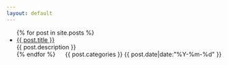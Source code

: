 ```yaml
---
layout: default
---
```


<body>
  <div class="index-wrapper">
    <div class="index-content">
      <ul class="artical-list">
        {% for post in site.posts %}
          <li>
            <a href="{{site.url}}{{ post.url }}" class="title">{{ post.title }}</a>
            <div class="title-desc">{{ post.description }}</div>
            <div class="title-desc" style="float:right;">{{ post.categories }}  {{ post.date|date:"%Y-%m-%d" }}</div>
          </li>
        {% endfor %}
      </ul>
    </div>
  </div>
</body>
